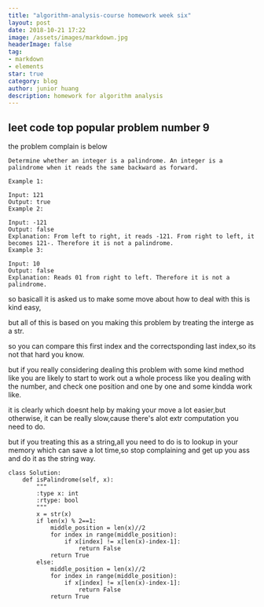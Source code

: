 ```yaml
---
title: "algorithm-analysis-course homework week six"
layout: post
date: 2018-10-21 17:22
image: /assets/images/markdown.jpg
headerImage: false
tag:
- markdown
- elements
star: true
category: blog
author: junior huang
description: homework for algorithm analysis
---
```


## leet code top popular problem number 9

the problem complain is below
```
Determine whether an integer is a palindrome. An integer is a palindrome when it reads the same backward as forward.

Example 1:

Input: 121
Output: true
Example 2:

Input: -121
Output: false
Explanation: From left to right, it reads -121. From right to left, it becomes 121-. Therefore it is not a palindrome.
Example 3:

Input: 10
Output: false
Explanation: Reads 01 from right to left. Therefore it is not a palindrome.
```

so basicall it is asked us to make some move about how to deal with this is kind easy,

but all of this is based on you making this problem by treating the interge as a str.

so you can compare this first index and the correctsponding last index,so its not that hard you know.

but if you really considering dealing this problem with some kind method like you are likely to start to work out a whole process like you dealing with the number, and check one position and one by one and some kindda work like.

it is clearly which doesnt help by making your move a lot easier,but otherwise, it can be really slow,cause there's alot extr computation you need to do.

but if you treating this as a string,all you need to do is to lookup in your memory which can save a lot time,so stop complaining and get up you ass and do it as the string way.

```
class Solution:
    def isPalindrome(self, x):
        """
        :type x: int
        :rtype: bool
        """
        x = str(x)
        if len(x) % 2==1:
            middle_position = len(x)//2
            for index in range(middle_position):
                if x[index] != x[len(x)-index-1]:
                    return False
            return True
        else:
            middle_position = len(x)//2
            for index in range(middle_position):
                if x[index] != x[len(x)-index-1]:
                    return False
            return True
        
```
